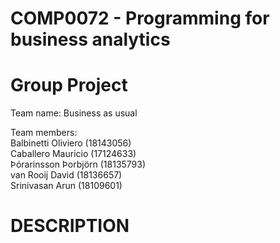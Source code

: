# COMP0072 - Programming for business analytics

# Group Project

Team name: Business as usual

Team members: <br>
Balbinetti Oliviero (18143056) <br>
Caballero Mauricio (17124633) <br>
Þórarinsson Þorbjörn (18135793) <br>
van Rooij David (18136657) <br>
Srinivasan Arun (18109601) <br>

# DESCRIPTION
